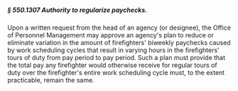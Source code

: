 ##### § 550.1307 Authority to regularize paychecks. #####

Upon a written request from the head of an agency (or designee), the Office of Personnel Management may approve an agency's plan to reduce or eliminate variation in the amount of firefighters' biweekly paychecks caused by work scheduling cycles that result in varying hours in the firefighters' tours of duty from pay period to pay period. Such a plan must provide that the total pay any firefighter would otherwise receive for regular tours of duty over the firefighter's entire work scheduling cycle must, to the extent practicable, remain the same.